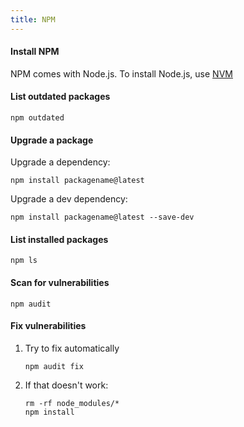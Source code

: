 ```yaml
---
title: NPM
---
```


#### Install NPM

NPM comes with Node.js. To install Node.js, use [NVM](nvm)

#### List outdated packages

```
npm outdated
```

#### Upgrade a package

Upgrade a dependency:

```
npm install packagename@latest
```

Upgrade a dev dependency:

```
npm install packagename@latest --save-dev
```

#### List installed packages

```
npm ls
```

#### Scan for vulnerabilities

```
npm audit
```

#### Fix vulnerabilities

1. Try to fix automatically

   ```
   npm audit fix
   ```

1. If that doesn't work:
   ```
   rm -rf node_modules/*
   npm install
   ```
